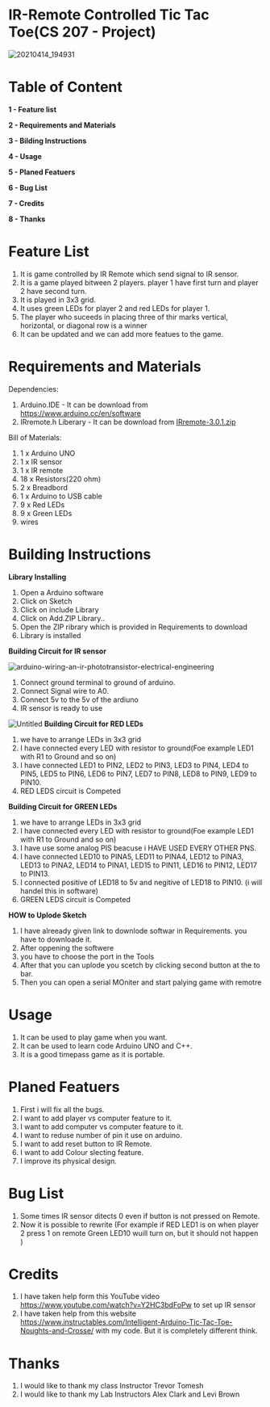 # IR-Remote Controlled Tic Tac Toe(CS 207 - Project)
![20210414_194931](https://user-images.githubusercontent.com/79728337/114802494-0700a680-9d5b-11eb-83ea-c05ecf62ecd3.jpg)

# Table of Content
**1 - Feature list**

**2 - Requirements and Materials**

**3 - Bilding Instructions**

**4 - Usage**

**5 - Planed Featuers**

**6 - Bug List**

**7 - Credits**

**8 - Thanks**
  
# Feature List


1. It is game controlled by IR Remote which send signal to IR sensor.
2. It is a game played bitween 2 players. player 1 have first turn and player 2 have second turn.
3. It is played in 3x3 grid.
4. It uses green LEDs for player 2 and red LEDs for player 1.
5. The player who suceeds in placing three of thir marks vertical, horizontal, or diagonal row is a winner
6. It can be updated and we can add more featues to the game.

# Requirements and Materials
Dependencies:
1. Arduino.IDE - It can be download from https://www.arduino.cc/en/software
2. IRremote.h Liberary - It can be download from [IRremote-3.0.1.zip](https://github.com/AvijotSinghSidhu/CS207-Project-/files/6314806/IRremote-3.0.1.zip)

Bill of Materials:
1. 1 x Arduino UNO
2. 1 x IR sensor
3. 1 x IR remote
4. 18 x Resistors(220 ohm)
5. 2 x Breadbord
6. 1 x Arduino to USB cable
7. 9 x Red LEDs
8. 9 x Green LEDs
9. wires
 


# Building Instructions
**Library Installing**
1. Open a Arduino software
2. Click on Sketch
3. Click on include Library
4. Click on Add.ZIP Library..
5. Open the ZIP ribrary which is provided in Requirements to download
6. Library is installed

**Building Circuit for IR sensor**

![arduino-wiring-an-ir-phototransistor-electrical-engineering](https://user-images.githubusercontent.com/79728337/114811054-9eb9c100-9d6a-11eb-939f-e52d01f3f9e5.jpg)
1. Connect ground terminal to ground of arduino.
2. Connect Signal wire to A0.
3. Connect 5v to the 5v of the ardiuno
4. IR sensor is ready to use

![Untitled](https://user-images.githubusercontent.com/79728337/114814415-61a4fd00-9d71-11eb-9cad-bc34dd4622b7.png)
**Building Circuit for RED LEDs**

1. we have to arrange LEDs in 3x3 grid
2. I have connected every LED with resistor to ground(Foe example LED1 with R1 to Ground and so on)  
3. I have connected LED1 to PIN2, LED2 to PIN3, LED3 to PIN4, LED4 to PIN5, LED5 to PIN6, LED6 to PIN7, LED7 to PIN8, LED8 to PIN9, LED9 to PIN10.
4. RED LEDS circuit is Competed

**Building Circuit for GREEN LEDs**

1. we have to arrange LEDs in 3x3 grid
2. I have connected every LED with resistor to ground(Foe example LED1 with R1 to Ground and so on)  
3. I have use some analog PIS beacuse i HAVE USED EVERY OTHER PNS.
4. I have connected LED10 to PINA5, LED11 to PINA4, LED12 to PINA3, LED13 to PINA2, LED14 to PINA1, LED15 to PIN11, LED16 to PIN12, LED17 to PIN13.
5. I connected positive of LED18 to 5v and negitive of LED18 to PIN10. (i will handel this in software)
6. GREEN LEDS circuit is Competed

**HOW to Uplode Sketch**
1. I have alreeady given link to downlode softwar in Requirements. you have to downloade it.
2. After oppening the softwere 
3. you have to choose the port in the Tools
4. After that you can uplode you scetch by clicking second button at the to bar.
5. Then you can open a serial MOniter and start palying game with remotre 


# Usage
1. It can be used to play game when you want.
2. It can be used to learn code Arduino UNO and C++.
3. It is a good timepass game as it is portable. 

# Planed Featuers
1. First i will fix all the bugs.
2. I want to add player vs computer feature to it.
3. I want to add computer vs computer feature to it. 
4. I want to reduse number of pin it use on arduino.
5. I want to add reset button to IR Remote.
6. I want to add Colour slecting feature.
7. I improve its physical design.
 

# Bug List
1. Some times IR sensor ditects 0 even if button is not pressed on Remote.
2. Now it is possible to rewrite (For example if RED LED1 is on when player 2 press 1 on remote Green LED10 wuill turn on, but it should not happen )

# Credits
1. I have taken help form this YouTube video https://www.youtube.com/watch?v=Y2HC3bdFoPw to set up IR sensor
2. I have taken help from this website https://www.instructables.com/Intelligent-Arduino-Tic-Tac-Toe-Noughts-and-Crosse/ with my code. But it is completely different think.


# Thanks
1. I would like to thank my class Instructor Trevor Tomesh 
2. I would like to thank my Lab Instructors Alex Clark and Levi Brown









